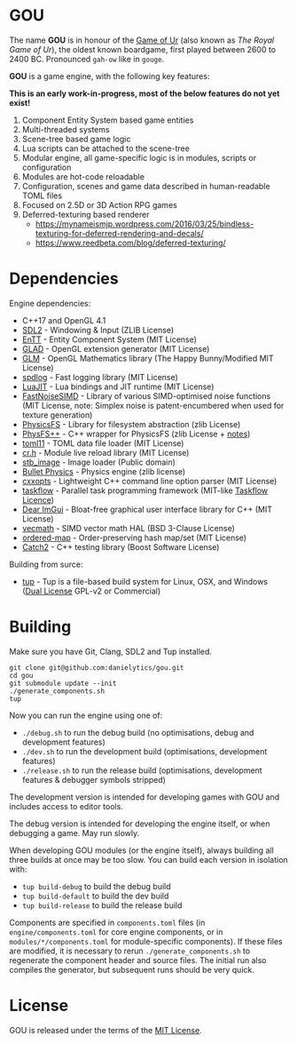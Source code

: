 # GOU

The name **GOU** is in honour of the [Game of Ur](https://en.wikipedia.org/wiki/Royal_Game_of_Ur) (also known as *The Royal Game of Ur*), the oldest known boardgame, first played between 2600 to 2400 BC. Pronounced `gah-ow` like in `gouge`.

**GOU** is a game engine, with the following key features:

**This is an early work-in-progress, most of the below features do not yet exist!**

1. Component Entity System based game entities
2. Multi-threaded systems
3. Scene-tree based game logic
4. Lua scripts can be attached to the scene-tree
5. Modular engine, all game-specific logic is in modules, scripts or configuration
6. Modules are hot-code reloadable
7. Configuration, scenes and game data described in human-readable TOML files
8. Focused on 2.5D or 3D Action RPG games
9. Deferred-texturing based renderer
    * https://mynameismjp.wordpress.com/2016/03/25/bindless-texturing-for-deferred-rendering-and-decals/
    * https://www.reedbeta.com/blog/deferred-texturing/

# Dependencies

Engine dependencies:

* C++17 and OpenGL 4.1
* [SDL2](http://libsdl.org/) - Windowing & Input (ZLIB License)
* [EnTT](https://github.com/skypjack/entt) - Entity Component System (MIT License)
* [GLAD](https://github.com/Dav1dde/glad) - OpenGL extension generator (MIT License)
* [GLM](https://glm.g-truc.net/0.9.8/index.html) - OpenGL Mathematics library (The Happy Bunny/Modified MIT License)
* [spdlog](https://github.com/gabime/spdlog) - Fast logging library (MIT License)
* [LuaJIT](http://luajit.org/luajit.html) - Lua bindings and JIT runtime (MIT License)
* [FastNoiseSIMD](https://github.com/Auburns/FastNoiseSIMD) - Library of various SIMD-optimised noise functions (MIT License, note: Simplex noise is patent-encumbered when used for texture generation)
* [PhysicsFS](http://icculus.org/physfs/) - Library for filesystem abstraction (zlib License)
* [PhysFS++](https://github.com/Ybalrid/physfs-hpp) - C++ wrapper for PhysicsFS (zlib License + [notes](https://github.com/Ybalrid/physfs-hpp/blob/master/LICENSE.txt))
* [toml11](https://github.com/ToruNiina/toml11) - TOML data file loader (MIT License)
* [cr.h](https://github.com/fungos/cr) - Module live reload library (MIT License)
* [stb_image](https://github.com/nothings/stb) - Image loader (Public domain)
* [Bullet Physics](https://github.com/bulletphysics/bullet3) - Physics engine (zlib license)
* [cxxopts](https://github.com/jarro2783/cxxopts) - Lightweight C++ command line option parser (MIT License)
* [taskflow](https://github.com/taskflow/taskflow) - Parallel task programming framework (MIT-like [Taskflow Licence](https://github.com/taskflow/taskflow/blob/master/LICENSE))
* [Dear ImGui](https://github.com/ocornut/imgui) - Bloat-free graphical user interface library for C++ (MIT License)
* [vecmath](https://github.com/GaijinEntertainment/vecmath) - SIMD vector math HAL (BSD 3-Clause License)
* [ordered-map](https://github.com/Tessil/ordered-map) - Order-preserving hash map/set (MIT License)
* [Catch2](https://github.com/catchorg/Catch2) - C++ testing library (Boost Software License)

Building from surce:

* [tup](http://gittup.org/tup/) - Tup is a file-based build system for Linux, OSX, and Windows ([Dual License](http://gittup.org/tup/license.html) GPL-v2 or Commercial)

# Building

Make sure you have Git, Clang, SDL2 and Tup installed.

```
git clone git@github.com:danielytics/gou.git
cd gou
git submodule update --init
./generate_components.sh
tup
```

Now you can run the engine using one of:

* `./debug.sh` to run the debug build (no optimisations, debug and development features)
* `./dev.sh` to run the development build (optimisations, development features)
* `./release.sh` to run the release build (optimisations, development features & debugger symbols stripped)

The development version is intended for developing games with GOU and includes access to editor tools.

The debug version is intended for developing the engine itself, or when debugging a game. May run slowly.

When developing GOU modules (or the engine itself), always building all three builds at once may be too slow. You can build each version in isolation with:

* `tup build-debug` to build the debug build
* `tup build-default` to build the dev build
* `tup build-release` to build the release build

Components are specified in `components.toml` files (in `engine/components.toml` for core engine components, or in `modules/*/components.toml` for module-specific components). If these files are modified, it is necessary to rerun `./generate_components.sh` to regenerate the component header and source files. The initial run also compiles the generator, but subsequent runs should be very quick.

# License

GOU is released under the terms of the [MIT License](https://github.com/danielytics/gou/blob/master/LICENSE).
